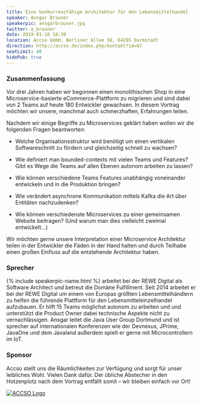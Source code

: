 ```yaml
---
title: Eine konkurrenzfähige Architektur für den Lebensmittelhandel
speaker: Ansgar Brauner
speakerpic: ansgarbrauner.jpg
twitter: a_brauner
date: 2019-01-16 18:30
location: Accso GmbH, Berliner Allee 58, 64295 Darmstadt
direction: http://accso.de/index.php/kontakt?id=67
seatLimit: 40
hidePub: true
---
```


### Zusammenfassung

Vor drei Jahren haben wir begonnen einen monolithischen Shop in eine Microservice-basierte eCommerce-Plattform zu migrieren und sind dabei von 2 Teams auf heute 180 Entwickler gewachsen. In diesem Vortrag möchten wir unsere, manchmal auch schmerzhaften, Erfahrungen teilen.

Nachdem wir einige Begriffe zu Microservices geklärt haben wollen wir die folgenden Fragen beantworten:


- Welche Organisationsstruktur wird benötigt um einen vertikalen Softwareschnitt zu fördern und gleichzeitig schnell zu wachsen?

- Wie definiert man bounded-contexts mit vielen Teams und Features? Gibt es Wege die Teams auf allen Ebenen autonom arbeiten zu lassen?

- Wie können verschiedene Teams Features unabhängig voneinander entwickeln und in die Produktion bringen?

- Wie verändert asynchrone Kommunikation mittels Kafka die Art über Entitäten nachzudenken?

- Wie können verschiedenste Microservices zu einer gemeinsamen Website beitragen? (Und warum man dies vielleicht zweimal entwickelt…)


Wir möchten gerne unsere Interpretation einer Microservice Architektur teilen in der Entwickler die Fäden in der Hand halten und durch Teilhabe einen großen Einfluss auf die entstehende Architektur haben.

### Sprecher

{% include speakerpic-name.html %} arbeitet bei der REWE Digital als Software Architect und betreut die Domäne Fulfillment. Seit 2014 arbeitet er bei der REWE Digital um einem von Europas größten Lebensmittelhändlern zu helfen die führende Plattform für den Lebensmitteleinzelhandel aufzubauen. Er hilft 15 Teams möglichst autonom zu arbeiten und und unterstützt die Product Owner dabei technische Aspekte nicht zu vernachlässigen. Ansgar leitet die Java User Group Dortmund und ist sprecher auf internationalen Konferenzen wie der Devnexus, JPrime, JavaOne und dem Javaland außerdem spielt er gerne mit Microcontrollern im IoT.

### Sponsor

Accso stellt uns die Räumlichkeiten zur Verfügung und sorgt für unser leibliches Wohl. Vielen Dank dafür. Der übliche Abstecher in den Hotzenplotz nach dem Vortrag entfällt somit – wir bleiben einfach vor Ort!

[![ACCSO Logo](/images/sponsors/accso.png)](http://www.accso.de)
